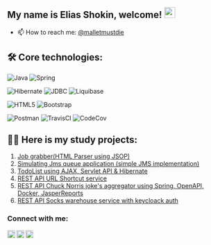 ## My name is Elias Shokin, welcome! <img src="https://media.giphy.com/media/hvRJCLFzcasrR4ia7z/giphy.gif" width="25px">

- 📫 How to reach me: [@malletmustdie](https://t.me/malletmustdie)

## 🛠️ Core technologies:
![Java](https://img.shields.io/badge/java-%23ED8B00.svg?style=for-the-badge&logo=java&logoColor=white)
![Spring](https://img.shields.io/badge/spring-%236DB33F.svg?style=for-the-badge&logo=spring&logoColor=white) 

![Hibernate](https://img.shields.io/badge/Hibernate-green?style=flat-square&logo=hibernate)
![JDBC](https://img.shields.io/badge/JDBC-738bff?style=flat-square) 
![Liquibase](https://img.shields.io/badge/Liquibase-ff3333?style=flat-square)

![HTML5](https://img.shields.io/badge/html5-%23E34F26.svg?style=for-the-badge&logo=html5&logoColor=white) 
![Bootstrap](https://img.shields.io/badge/bootstrap-%23563D7C.svg?style=for-the-badge&logo=bootstrap&logoColor=white)

![Postman](https://img.shields.io/badge/Postman-FF6C37?style=for-the-badge&logo=postman&logoColor=white)
![TravisCI](https://img.shields.io/badge/travis%20ci-%232B2F33.svg?style=for-the-badge&logo=travis&logoColor=white)
![CodeCov](https://img.shields.io/badge/codecov-%23ff0077.svg?style=for-the-badge&logo=codecov&logoColor=white)

## 👨‍💻 Here is my study projects:
1.  [Job grabber(HTML Parser using JSOP)](https://github.com/malletmustdie/job4j_grabber)
2.  [Simulating Jms queue application (simple JMS implementation)](https://github.com/malletmustdie/job4j_pooh)
3.  [TodoList using AJAX, Servlet API & Hibernate](https://github.com/malletmustdie/todo-list)
4.  [REST API URL Shortcut service](https://github.com/malletmustdie/url-short-cut)
5.  [REST API Chuck Norris joke's aggregator using Spring, OpenAPI, Docker, JasperReports](https://github.com/malletmustdie/chuck-server)
6.  [REST API Socks warehouse service with keycloack auth](https://github.com/malletmustdie/cib-interns-test-task) 

### Connect with me:
[<img align="left" alt="LinkedIn" width="18px" src="https://cdn.jsdelivr.net/npm/simple-icons@v3/icons/linkedin.svg" />][linkedin]
[<img align="left" alt="facebook" width="18px" src="https://cdn.jsdelivr.net/npm/simple-icons@3.3.0/icons/telegram.svg" />][telegram]
[<img align="left" alt="Instagram" width="18px" src="https://cdn.jsdelivr.net/npm/simple-icons@v3/icons/instagram.svg" />][instagram]

<br/>

[linkedin]: https://www.linkedin.com/in/elias-shokin-43a1a2216/
[telegram]: https://t.me/malletmustdie
[instagram]: https://www.instagram.com/malletmustdie/
